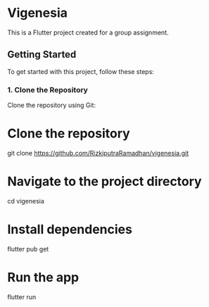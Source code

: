 # Vigenesia

This is a Flutter project created for a group assignment.

## Getting Started

To get started with this project, follow these steps:

### 1. Clone the Repository

Clone the repository using Git:

# Clone the repository
git clone https://github.com/RizkiputraRamadhan/vigenesia.git

# Navigate to the project directory
cd vigenesia

# Install dependencies
flutter pub get

# Run the app
flutter run



